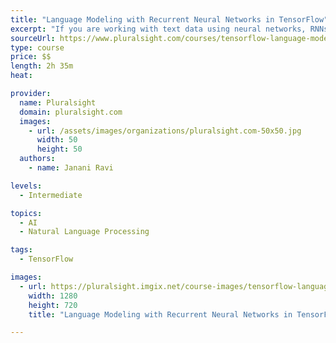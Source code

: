 ```yaml
---
title: "Language Modeling with Recurrent Neural Networks in TensorFlow"
excerpt: "If you are working with text data using neural networks, RNNs are a natural choice for sequences. This course works through language modeling problems using RNNS - optical character recognition or OCR and generating text using character prediction."
sourceUrl: https://www.pluralsight.com/courses/tensorflow-language-modeling-recurrent-neural-networks
type: course
price: $$
length: 2h 35m
heat: 

provider:
  name: Pluralsight
  domain: pluralsight.com
  images:
    - url: /assets/images/organizations/pluralsight.com-50x50.jpg
      width: 50
      height: 50
  authors:
    - name: Janani Ravi

levels:
  - Intermediate

topics:
  - AI
  - Natural Language Processing

tags:
  - TensorFlow

images:
  - url: https://pluralsight.imgix.net/course-images/tensorflow-language-modeling-recurrent-neural-networks-v1.png
    width: 1280
    height: 720
    title: "Language Modeling with Recurrent Neural Networks in TensorFlow"

---
```


